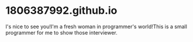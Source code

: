 # 1806387992.github.io
I's nice to see you!I'm a fresh woman in programmer's world!This is a small programmer for me to show those interviewer.
